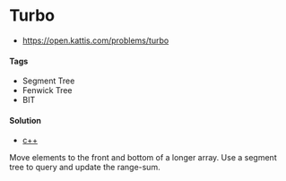 Turbo
=====
- https://open.kattis.com/problems/turbo

#### Tags
- Segment Tree
- Fenwick Tree
- BIT

#### Solution
- [c++](turbo.cpp)

Move elements to the front and bottom of a longer array. Use a segment tree to
query and update the range-sum.

